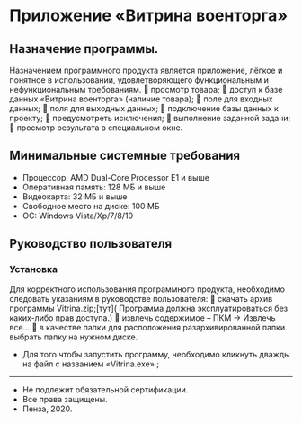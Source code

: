 # Приложение «Витрина военторга»
## Назначение программы.
Назначением программного продукта является приложение, лёгкое и понятное в использовании, удовлетворяющего функциональным и нефункциональным требованиям.
	просмотр товара;
	доступ к базе данных «Витрина военторга» (наличие товара);
	поле для входных данных;
	поля для выходных данных;
	подключение базы данных к проекту;
	предусмотреть исключения;
	выполнение заданной задачи;
	просмотр результата в специальном окне.

## Минимальные системные требования
- Процессор: AMD Dual-Core Processor E1 и выше
- Оперативная память: 128 МБ и выше
- Видеокарта: 32 МБ и выше
- Свободное место на диске: 100 МБ
- ОС: Windows Vista/Xp/7/8/10
## Руководство пользователя
### Установка
Для корректного использования программного продукта, необходимо следовать указаниям в руководстве пользователя:
	скачать архив программы Vitrina.zip;[тут]( Программа должна эксплуатироваться без каких-либо прав доступа.)
	извлечь содержимое – ПКМ -> Извлечь все…
	в качестве папки для расположения разархивированной папки выбрать папку на нужном диске.
-	Для того чтобы запустить программу, необходимо кликнуть дважды на файл с названием «Vitrina.exe» ;

***

- Не подлежит обязательной сертификации.
- Все права защищены.
- Пенза, 2020.
